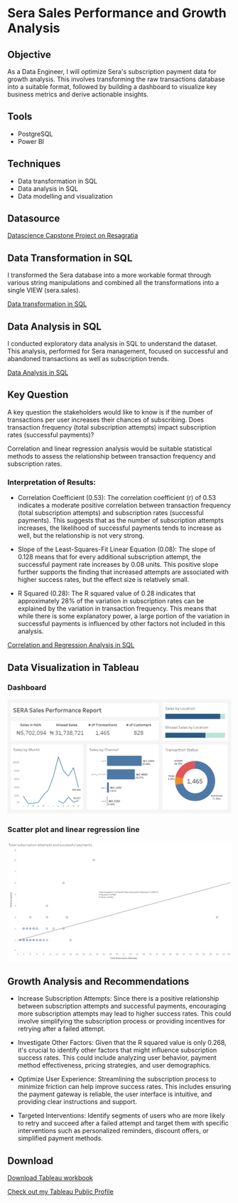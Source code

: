 # Sera Sales Performance and Growth Analysis

## Objective
As a Data Engineer, I will optimize Sera's subscription payment data for growth analysis. This involves transforming the raw transactions database into a suitable 
format, followed by building a dashboard to visualize key business metrics and derive actionable insights.

## Tools
- PostgreSQL
- Power BI

## Techniques
- Data transformation in SQL
- Data analysis in SQL
- Data modelling and visualization

## Datasource
<a href = "https://resagratia.com"> Datascience Capstone Project on Resagratia </a>

## Data Transformation in SQL

I transformed the Sera database into a more workable format through various string manipulations and combined all the transformations into a single VIEW (sera.sales).

<a href = "https://github.com/dadahoro/sera-growth-analysis/blob/main/sera_sales_data_transformation_VIEW.sql"> Data transformation in SQL </a>

## Data Analysis in SQL

I conducted exploratory data analysis in SQL to understand the dataset. This analysis, performed for Sera management, focused on successful and abandoned transactions as well as subscription trends.

<a href = "https://github.com/dadahoro/sera-growth-analysis/blob/main/sera_sales_data_analysis.sql"> Data Analysis in SQL </a>

## Key Question
A key question the stakeholders would like to know is if the number of transactions per user increases their chances of subscribing.
Does transaction frequency (total subscription attempts) impact subscription rates (successful payments)?

Correlation and linear regression analysis would be suitable statistical methods to assess the relationship between transaction frequency and subscription rates.

### Interpretation of Results:

- Correlation Coefficient (0.53):
  The correlation coefficient (r) of 0.53 indicates a moderate positive correlation between transaction frequency (total subscription attempts) and subscription rates (successful payments). This suggests that as the number of subscription attempts increases, the likelihood of successful payments tends to increase as well, but the relationship is not very strong.

- Slope of the Least-Squares-Fit Linear Equation (0.08):
  The slope of 0.128 means that for every additional subscription attempt, the successful payment rate increases by 0.08 units. This positive slope further supports the finding that increased attempts are associated with higher success rates, but the effect size is relatively small.

- R Squared (0.28):
  The R squared value of 0.28 indicates that approximately 28% of the variation in subscription rates can be explained by the variation in transaction frequency. This means that while there is some explanatory power, a large portion of the variation in successful payments is influenced by other factors not included in this analysis.

<a href = "https://github.com/dadahoro/sera-growth-analysis/blob/main/sera_sales_key_question_data_analysis.sql"> Correlation and Regression Analysis in SQL </a>

## Data Visualization in Tableau

### Dashboard
![Dashboard](https://github.com/dadahoro/sera-growth-analysis/blob/main/assets/sera%20sales%20dashboard.png)

### Scatter plot and linear regression line
![Relationships](https://github.com/dadahoro/sera-growth-analysis/blob/main/assets/total%20subscriptions%20attempts%20and%20successful%20payments.png)

## Growth Analysis and Recommendations
- Increase Subscription Attempts:
  Since there is a positive relationship between subscription attempts and successful payments, encouraging more subscription attempts may lead to higher success rates. This could involve simplifying the subscription process or providing incentives for retrying after a failed attempt.

- Investigate Other Factors:
  Given that the R squared value is only 0.268, it's crucial to identify other factors that might influence subscription success rates. This could include analyzing user behavior, payment method effectiveness, pricing strategies, and user demographics.

- Optimize User Experience:
  Streamlining the subscription process to minimize friction can help improve success rates. This includes ensuring the payment gateway is reliable, the user interface is intuitive, and providing clear instructions and support.

- Targeted Interventions:
  Identify segments of users who are more likely to retry and succeed after a failed attempt and target them with specific interventions such as personalized reminders, discount offers, or simplified payment methods.

## Download
<a href = "https://github.com/dadahoro/sera-growth-analysis/raw/main/assets/Davo%20Dahoro%20Resa%20DSP%20Capstone%20Sera%20Growth%20Analysis.twbx"> Download Tableau workbook </a>

<a href = "https://public.tableau.com/app/profile/davo.dahoro/viz/DavoDahoroResaDSPCapstone/SERASalesDashboard"> Check out my Tableau Public Profile </a>




